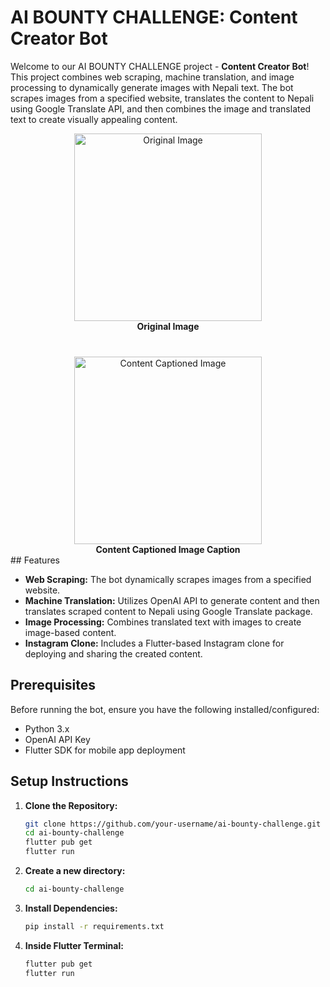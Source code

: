 # AI BOUNTY CHALLENGE: Content Creator Bot

Welcome to our AI BOUNTY CHALLENGE project - **Content Creator Bot**! This project combines web scraping, machine translation, and image processing to dynamically generate images with Nepali text. The bot scrapes images from a specified website, translates the content to Nepali using Google Translate API, and then combines the image and translated text to create visually appealing content.

<div align="center">
    <div style="display: inline-block; text-align: center; margin-bottom: 20px;">
        <img src="https://github.com/zeus0911/AI_BOUNTY_TEAM_CHIMEKI/assets/112919863/c033dc53-32d5-46fc-8c8e-215019286c56" width="300" alt="Original Image">
        <br>
        <strong>Original Image</strong>
    </div>
    <div style="display: inline-block; text-align: center; margin-top: 20px">
        <img src="https://github.com/zeus0911/AI_BOUNTY_TEAM_CHIMEKI/assets/112919863/cb5fca6e-2b0e-4a47-9095-e2d41989a74d" width="300" alt="Content Captioned Image">
        <br>
        <strong>Content Captioned Image Caption</strong>
    </div>
</div>

  
</div>
## Features

- **Web Scraping:** The bot dynamically scrapes images from a specified website.
- **Machine Translation:** Utilizes OpenAI API to generate content and then translates scraped content to Nepali using Google Translate package.
- **Image Processing:** Combines translated text with images to create image-based content.
- **Instagram Clone:** Includes a Flutter-based Instagram clone for deploying and sharing the created content.

## Prerequisites

Before running the bot, ensure you have the following installed/configured:

- Python 3.x
- OpenAI API Key
- Flutter SDK for mobile app deployment

## Setup Instructions



1. **Clone the Repository:**
   ```bash
   git clone https://github.com/your-username/ai-bounty-challenge.git
   cd ai-bounty-challenge
   flutter pub get
   flutter run

2. **Create a new directory:**
   ```bash
   cd ai-bounty-challenge

3. **Install Dependencies:**
   ```bash
   pip install -r requirements.txt


4. **Inside Flutter Terminal:**
   ```bash
   flutter pub get
   flutter run
